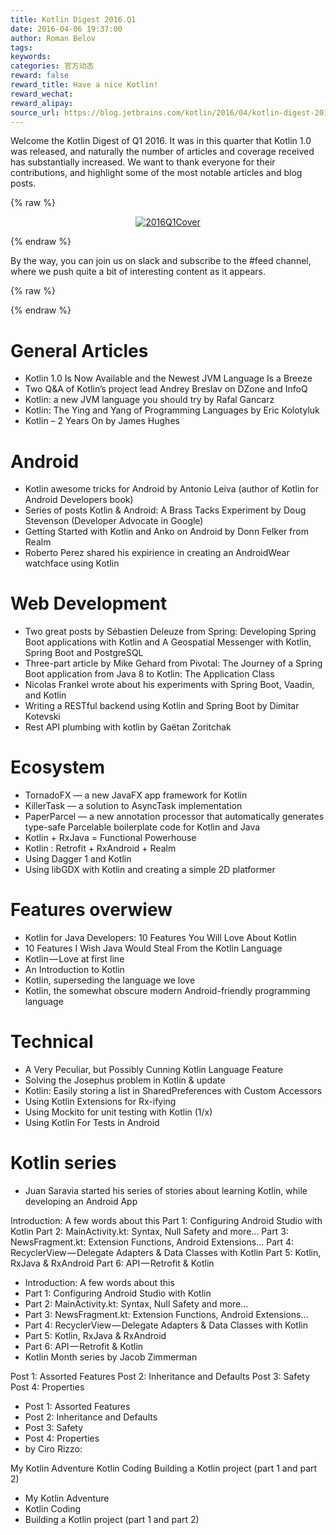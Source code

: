 ```yaml
---
title: Kotlin Digest 2016.Q1
date: 2016-04-06 19:37:00
author: Roman Belov
tags:
keywords:
categories: 官方动态
reward: false
reward_title: Have a nice Kotlin!
reward_wechat:
reward_alipay:
source_url: https://blog.jetbrains.com/kotlin/2016/04/kotlin-digest-2016-q1/
---
```


Welcome the Kotlin Digest of Q1 2016. It was in this quarter that Kotlin 1.0 was released, and naturally the number of articles and coverage received has substantially increased.
We want to thank everyone for their contributions, and highlight some of the most notable articles and blog posts.

{% raw %}
<p><center><a href="https://i0.wp.com/blog.jetbrains.com/kotlin/files/2016/04/2016Q1Cover.png" rel="attachment wp-att-3826"><img alt="2016Q1Cover" class="alignnone size-full wp-image-3826" data-recalc-dims="1" src="https://i0.wp.com/blog.jetbrains.com/kotlin/files/2016/04/2016Q1Cover.png?resize=640%2C320&amp;ssl=1"/></a></center></p>
{% endraw %}

By the way, you can join us on slack and subscribe to the #feed channel, where we push quite a bit of interesting content as it appears.

{% raw %}
<p><span id="more-3802"></span></p>
{% endraw %}

# General Articles


* Kotlin 1.0 Is Now Available and the Newest JVM Language Is a Breeze
* Two Q&A of Kotlin’s project lead Andrey Breslav on DZone and InfoQ
* Kotlin: a new JVM language you should try by Rafal Gancarz
* Kotlin: The Ying and Yang of Programming Languages by Eric Kolotyluk
* Kotlin – 2 Years On by James Hughes

# Android


* Kotlin awesome tricks for Android by Antonio Leiva (author of Kotlin for Android Developers book)
* Series of posts Kotlin & Android: A Brass Tacks Experiment by Doug Stevenson (Developer Advocate in Google)
* Getting Started with Kotlin and Anko on Android by Donn Felker from Realm
* Roberto Perez shared his expirience in creating an AndroidWear watchface using Kotlin

# Web Development


* Two great posts by Sébastien Deleuze from Spring: Developing Spring Boot applications with Kotlin and A Geospatial Messenger with Kotlin, Spring Boot and PostgreSQL
* Three-part article by Mike Gehard from Pivotal: The Journey of a Spring Boot application from Java 8 to Kotlin: The Application Class
* Nicolas Frankel wrote about his experiments with Spring Boot, Vaadin, and Kotlin
* Writing a RESTful backend using Kotlin and Spring Boot by Dimitar Kotevski
* Rest API plumbing with kotlin by Gaëtan Zoritchak

# Ecosystem


* TornadoFX — a new JavaFX app framework for Kotlin
* KillerTask — a solution to AsyncTask implementation
* PaperParcel — a new annotation processor that automatically generates type-safe Parcelable boilerplate code for Kotlin and Java
* Kotlin + RxJava = Functional Powerhouse
* Kotlin : Retrofit + RxAndroid + Realm
* Using Dagger 1 and Kotlin
* Using libGDX with Kotlin and creating a simple 2D platformer

# Features overwiew


* Kotlin for Java Developers: 10 Features You Will Love About Kotlin
* 10 Features I Wish Java Would Steal From the Kotlin Language
* Kotlin — Love at first line
* An Introduction to Kotlin
* Kotlin, superseding the language we love
* Kotlin, the somewhat obscure modern Android-friendly programming language

# Technical


* A Very Peculiar, but Possibly Cunning Kotlin Language Feature
* Solving the Josephus problem in Kotlin & update
* Kotlin: Easily storing a list in SharedPreferences with Custom Accessors
* Using Kotlin Extensions for Rx-ifying
* Using Mockito for unit testing with Kotlin (1/x)
* Using Kotlin For Tests in Android

# Kotlin series


* Juan Saravia started his series of stories about learning Kotlin, while developing an Android App

Introduction: A few words about this
Part 1: Configuring Android Studio with Kotlin
Part 2: MainActivity.kt: Syntax, Null Safety and more…
Part 3: NewsFragment.kt: Extension Functions, Android Extensions…
Part 4: RecyclerView — Delegate Adapters & Data Classes with Kotlin
Part 5: Kotlin, RxJava & RxAndroid
Part 6: API — Retrofit & Kotlin
* Introduction: A few words about this
* Part 1: Configuring Android Studio with Kotlin
* Part 2: MainActivity.kt: Syntax, Null Safety and more…
* Part 3: NewsFragment.kt: Extension Functions, Android Extensions…
* Part 4: RecyclerView — Delegate Adapters & Data Classes with Kotlin
* Part 5: Kotlin, RxJava & RxAndroid
* Part 6: API — Retrofit & Kotlin
* Kotlin Month series by Jacob Zimmerman

Post 1: Assorted Features
Post 2: Inheritance and Defaults
Post 3: Safety
Post 4: Properties
* Post 1: Assorted Features
* Post 2: Inheritance and Defaults
* Post 3: Safety
* Post 4: Properties
* by Ciro Rizzo:

My Kotlin Adventure
Kotlin Coding
Building a Kotlin project (part 1 and part 2)
* My Kotlin Adventure
* Kotlin Coding
* Building a Kotlin project (part 1 and part 2)

